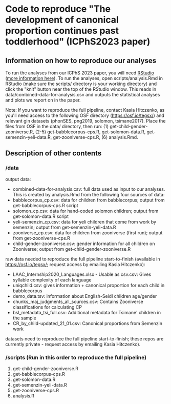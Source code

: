 # Code to reproduce "The development of canonical proportion continues past toddlerhood" (ICPhS2023 paper)

## Information on how to reproduce our analyses

To run the analyses from our ICPhS 2023 paper, you will need [RStudio](https://posit.co/download/rstudio-desktop/) ([more information here](https://libscie.github.io/rmarkdown-workshop/handout.html)). To run the analyses, open scripts/analysis.Rmd in RStudio (make sure the scripts/ directory is your working directory) and click the "knit" button near the top of the RStudio window. This reads in data/combined-data-for-analysis.csv and outputs the statistical analyses and plots we report on in the paper. 

Note: If you want to reproduce the full pipeline, contact Kasia Hitczenko, as you'll need access to the following OSF directory (https://osf.io/tegsx/) and relevant gin datasets (phonSES, png2019, solomon, tsimane2017). Place the files from OSF in the data/ directory, then run: (1) get-child-gender-zooniverse.R, (2-5) get-babblecorpus-cps.R, get-solomon-data.R, get-semenzin-yeli-data.R, get-zooniverse-cps.R, (6) analysis.Rmd.


## Description of other contents 

### /data

output data:
* combined-data-for-analysis.csv: full data used as input to our analyses. This is created by analysis.Rmd from the following four sources of data:
* babblecorpus_cp.csv: data for children from babblecorpus; output from get-babblecorpus-cps.R script
* solomon_cp.csv: data for hand-coded solomon children; output from get-solomon-data.R script
* yeli-semenzin_cp.csv: data for yeli children that come from work by semenzin; output from get-semenzin-yeli-data.R
* zooniverse_cp.csv: data for children from zooniverse (first run); output from get-zooniverse-cps.R
* child-gender-zooniverse.csv: gender information for all children on Zooniverse; output from get-child-gender-zooniverse.R

raw data needed to reproduce the full pipeline start-to-finish (available in https://osf.io/tegsx/; request access by emailing Kasia Hitczenko):
* LAAC_Internship2020_Languages.xlsx - Usable as csv.csv: Gives syllable complexity of each language
* uniqchild.csv: gives information + canonical proportion for each child in babblecorpus
* demo_data.tsv: information about English-Seidl children age/gender
* chunks_maj_judgments_all_sources.csv: Contains Zooniverse classifications for calculating CP
* bsl_metadata_tsi_full.csv: Additional metadata for Tsimane' children in the sample
* CR_by_child-updated_21_01.csv: Canonical proportions from Semenzin work

datasets need to reproduce the full pipeline start-to-finish; these repos are currently private - request access by emailing Kasia Hitczenko).

### /scripts (Run in this order to reproduce the full pipeline)

1. get-child-gender-zooniverse.R
2. get-babblecorpus-cps.R
3. get-solomon-data.R
4. get-semenzin-yeli-data.R
5. get-zooniverse-cps.R
6. analysis.R
